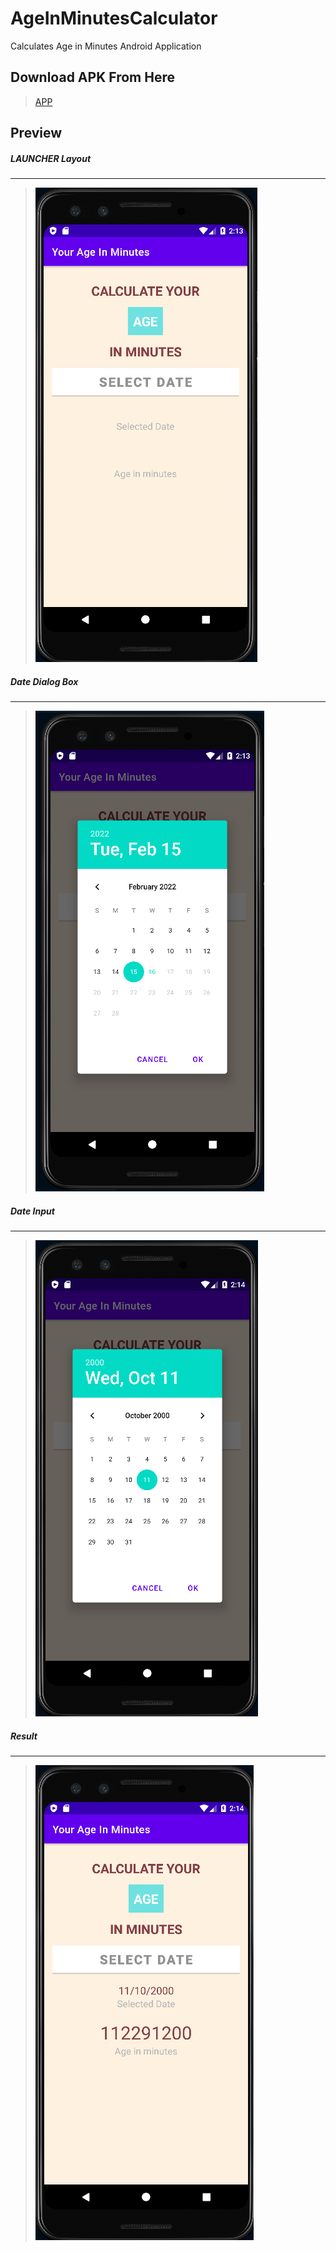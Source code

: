 # AgeInMinutesCalculator

Calculates Age in Minutes
Android Application 

## Download APK From Here

> [APP](https://github.com/harshitmody72/AgeInMinutesCalculator/blob/master/app/App/app-debug.apk?raw=true)
> 

## Preview

##### LAUNCHER Layout
---
> ![](https://github.com/harshitmody72/AgeInMinutesCalculator/blob/master/app/Images/img_1.png)
> 

##### Date Dialog Box
---
> ![](https://github.com/harshitmody72/AgeInMinutesCalculator/blob/master/app/Images/img_2.png)
> 

##### Date Input
---
> ![](https://github.com/harshitmody72/AgeInMinutesCalculator/blob/master/app/Images/img_3.png)
> 
> 
##### Result
---
> ![](https://github.com/harshitmody72/AgeInMinutesCalculator/blob/master/app/Images/img_4.png)
